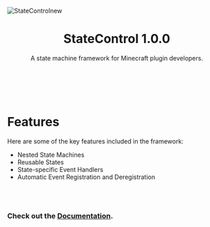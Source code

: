 ![StateControlnew](https://user-images.githubusercontent.com/67430834/215279037-12290399-bbe5-46a4-b221-8978e643ff94.png)

<h1 align="center">StateControl 1.0.0</h1>
<p align="center">A state machine framework for Minecraft plugin developers.</p>

<br><br><br><br>

# Features
Here are some of the key features included in the framework:
- Nested State Machines
- Reusable States
- State-specific Event Handlers
- Automatic Event Registration and Deregistration

<br><br>

### Check out the [Documentation]().

